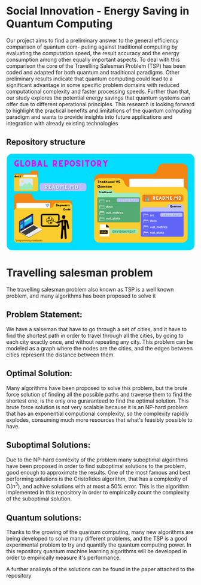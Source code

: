 # Social Innovation - Energy Saving in Quantum Computing
Our project aims to find a preliminary answer to the general efficiency comparison of quantum com-
puting against traditional computing by evaluating the computation speed, the result accuracy and
the energy consumption among other equally important aspects. To deal with this comparison the
core of the Travelling Salesman Problem (TSP) has been coded and adapted for both quantum and
traditional paradigms. Other preliminary results indicate that quantum computing could lead to a
significant advantage in some specific problem domains with reduced computational complexity and
faster processing speeds. Further than that, our study explores the potential energy savings that
quantum systems can offer due to different operational principles. This research is looking forward
to highlight the practical benefits and limitations of the quantum computing paradigm and wants to
provide insights into future applications and integration with already existing technologies

## Repository structure
![alt text](docs/Cos.png)

# Travelling salesman problem 
The travelling salesman problem also known as TSP is a well known problem, and many algorithms has been proposed to solve it
## Problem Statement:
We have a salseman that have to go through a set of cities, and it have to find the shortest path in order to travel through all the cities, by going to each city exactly once, and without repeating any city. This problem can be modeled as a graph where the nodes are the cities, and the edges between cities represent the distance between them. 
## Optimal Solution:
Many algorithms have been proposed to solve this problem, but the brute force solution of finding all the possible paths and traverse them to find the shortest one, is the only one guraranteed to find the optimal solution. This brute force solution is not very scalable because it is an NP-hard problem that has an exponential computional complexity, so the complexity rapidly explodes, consuming much more resources that what's feasibly possible to have. 
## Suboptimal Solutions:
Due to the NP-hard comlexity of the problem many suboptimal algorithms have been proposed in order to find suboptimal solutions to the problem, good enough to approximate the results. One of the most famous and best performing solutions is the Cristofides algorithm, that has a complexity of O($n^3$), and achive solutions with at most a 50% error. This is the algorithm implemented in this repository in order to empirically count the complexity of the suboptimal solution. 

## Quantum solutions:
Thanks to the growing of the quantum computing, many new algorithms are being developed to solve many different problems, and the TSP is a good experimental problem to try and quantify the quantum computing power. In this repository quantum machine learning algorithms will be developed in order to empirically measure it's performance. 

A further analisyis of the solutions can be found in the paper attached to the repository 
